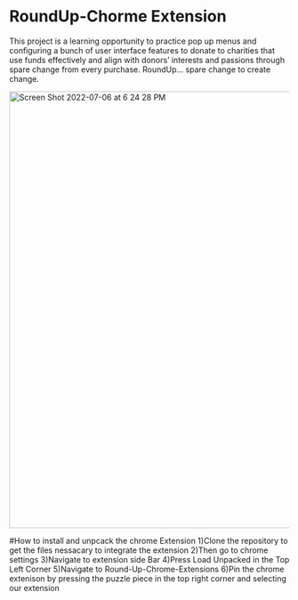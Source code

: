 # RoundUp-Chorme Extension
This project is a learning opportunity to practice pop up menus and configuring a bunch of user interface features to donate to charities that use funds effectively and align with donors’ interests and passions through spare change from every purchase. RoundUp… spare change to create change.



<img width="785" alt="Screen Shot 2022-07-06 at 6 24 28 PM" src="https://user-images.githubusercontent.com/86436938/177663871-243dd48a-17cb-4c36-ba8d-92bca8951c15.png">

 




#How to install and unpcack the chrome Extension
1)Clone the repository to get the files nessacary to integrate the extension
2)Then go to chrome settings
3)Navigate to extension side Bar
4)Press Load Unpacked in the Top Left Corner
5)Navigate to Round-Up-Chrome-Extensions
6)Pin the chrome extenison by pressing the puzzle piece in the top right corner and selecting our extension
